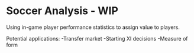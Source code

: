 # Soccer Analysis - WIP

Using in-game player performance statistics to assign value to players.

Potential applications:
-Transfer market
-Starting XI decisions
-Measure of form
